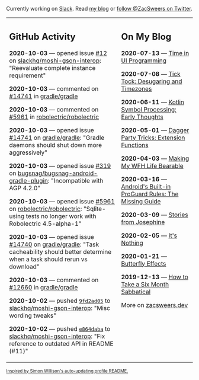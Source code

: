 Currently working on [Slack](https://slack.com/). Read [my blog](https://zacsweers.dev/) or [follow @ZacSweers on Twitter](https://twitter.com/ZacSweers).

<table><tr><td valign="top" width="60%">

## GitHub Activity
<!-- githubActivity starts -->
**2020-10-03** — opened issue [#12](https://api.github.com/repos/slackhq/moshi-gson-interop/issues/12) on [slackhq/moshi-gson-interop](https://api.github.com/repos/slackhq/moshi-gson-interop): "Reevaluate complete instance requirement"

**2020-10-03** — commented on [#14741](https://github.com/gradle/gradle/issues/14741#issuecomment-703059625) in [gradle/gradle](https://api.github.com/repos/gradle/gradle)

**2020-10-03** — commented on [#5961](https://github.com/robolectric/robolectric/issues/5961#issuecomment-703059399) in [robolectric/robolectric](https://api.github.com/repos/robolectric/robolectric)

**2020-10-03** — opened issue [#14741](https://api.github.com/repos/gradle/gradle/issues/14741) on [gradle/gradle](https://api.github.com/repos/gradle/gradle): "Gradle daemons should shut down more aggressively"

**2020-10-03** — opened issue [#319](https://api.github.com/repos/bugsnag/bugsnag-android-gradle-plugin/issues/319) on [bugsnag/bugsnag-android-gradle-plugin](https://api.github.com/repos/bugsnag/bugsnag-android-gradle-plugin): "Incompatible with AGP 4.2.0"

**2020-10-03** — opened issue [#5961](https://api.github.com/repos/robolectric/robolectric/issues/5961) on [robolectric/robolectric](https://api.github.com/repos/robolectric/robolectric): "Sqlite-using tests no longer work with Robolectric 4.5-alpha-1"

**2020-10-03** — opened issue [#14740](https://api.github.com/repos/gradle/gradle/issues/14740) on [gradle/gradle](https://api.github.com/repos/gradle/gradle): "Task cacheability should better determine when a task should rerun vs download"

**2020-10-03** — commented on [#12660](https://github.com/gradle/gradle/issues/12660#issuecomment-703044670) in [gradle/gradle](https://api.github.com/repos/gradle/gradle)

**2020-10-02** — pushed [`9fd2ad05`](https://github.com/slackhq/moshi-gson-interop/commit/9fd2ad053ad473d928749d918461cafa9cbda7b4) to [slackhq/moshi-gson-interop](https://api.github.com/repos/slackhq/moshi-gson-interop): "Misc wording tweaks"

**2020-10-02** — pushed [`e864daba`](https://github.com/slackhq/moshi-gson-interop/commit/e864daba77524cd6fe6f3cc86625e97a2269ea48) to [slackhq/moshi-gson-interop](https://api.github.com/repos/slackhq/moshi-gson-interop): "Fix reference to outdated API in README (#11)"
<!-- githubActivity ends -->
</td><td valign="top" width="40%">

## On My Blog
<!-- blog starts -->
**2020-07-13** — [Time in UI Programming](https://www.zacsweers.dev/time-in-ui/)

**2020-07-08** — [Tick Tock: Desugaring and Timezones](https://www.zacsweers.dev/ticktock-desugaring-timezones/)

**2020-06-11** — [Kotlin Symbol Processing: Early Thoughts](https://www.zacsweers.dev/kotlin-symbol-processor-early-thoughts/)

**2020-05-01** — [Dagger Party Tricks: Extension Functions](https://www.zacsweers.dev/dagger-party-tricks-extension-functions/)

**2020-04-03** — [Making My WFH Life Bearable](https://www.zacsweers.dev/making-wfh-life-bearable/)

**2020-03-16** — [Android's Built-in ProGuard Rules: The Missing Guide](https://www.zacsweers.dev/android-proguard-rules/)

**2020-03-09** — [Stories from Josephine](https://www.zacsweers.dev/stories-from-josephine/)

**2020-02-05** — [It's Nothing](https://www.zacsweers.dev/its-nothing/)

**2020-01-21** — [Butterfly Effects](https://www.zacsweers.dev/butterfly-effects/)

**2019-12-13** — [How to Take a Six Month Sabbatical](https://www.zacsweers.dev/how-to-take-a-six-month-sabbatical/)
<!-- blog ends -->
More on [zacsweers.dev](https://zacsweers.dev/)
</td></tr></table>

<sub><a href="https://simonwillison.net/2020/Jul/10/self-updating-profile-readme/">Inspired by Simon Willison's auto-updating profile README.</a></sub>